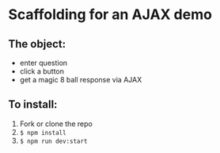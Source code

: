 # Scaffolding for an AJAX demo
## The object:
- enter question
- click a button
- get a magic 8 ball response via AJAX

## To install:

1. Fork or clone the repo
2. `$ npm install`
3. `$ npm run dev:start`
